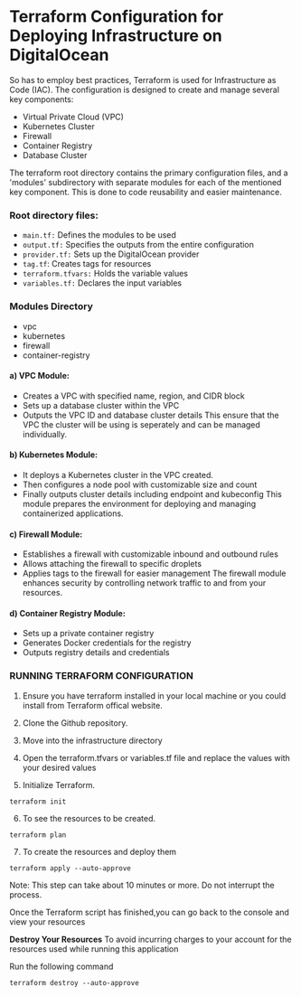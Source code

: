 # Terraform Configuration for Deploying Infrastructure on DigitalOcean

So has to employ best practices, Terraform is used for Infrastructure as Code (IAC). The configuration is designed to create and manage several key components:
- Virtual Private Cloud (VPC)
- Kubernetes Cluster
- Firewall
- Container Registry
- Database Cluster

The terraform root directory contains the primary configuration files, and  a 'modules' subdirectory with separate modules for each of the mentioned key component. This is done to  code reusability and easier maintenance.

### Root directory files:

- `main.tf:` Defines the modules to be used
- `output.tf:` Specifies the outputs from the entire configuration
- `provider.tf:` Sets up the DigitalOcean provider
- `tag.tf`: Creates tags for resources
- `terraform.tfvars:` Holds the variable values
- `variables.tf:` Declares the input variables

### Modules Directory
- vpc
- kubernetes
- firewall
- container-registry

#### a) VPC Module:
- Creates a VPC with specified name, region, and CIDR block
- Sets up a database cluster within the VPC
- Outputs the VPC ID and database cluster details
This ensure that the VPC the cluster will be using is seperately and can be managed individually. 

#### b) Kubernetes Module:

- It deploys a Kubernetes cluster in the VPC created.
- Then configures a node pool with customizable size and count 
- Finally outputs cluster details including endpoint and kubeconfig
This module prepares the environment for deploying and managing containerized applications.

#### c) Firewall Module:

- Establishes a firewall with customizable inbound and outbound rules
- Allows attaching the firewall to specific droplets
- Applies tags to the firewall for easier management
The firewall module enhances security by controlling network traffic to and from your resources.

#### d) Container Registry Module:
- Sets up a private container registry
- Generates Docker credentials for the registry
- Outputs registry details and credentials

### RUNNING TERRAFORM CONFIGURATION
1. Ensure you have terraform installed in your local machine or you could install from Terraform offical website.

2. Clone the Github repository.

3. Move into the infrastructure directory

4. Open the terraform.tfvars or variables.tf file and replace the values with your desired values

5. Initialize Terraform.
```
terraform init
```
6. To see the resources to be created.
```
terraform plan
```
7. To create the resources and deploy them
```
terraform apply --auto-approve
```
Note: This step can take about 10 minutes or more. Do not interrupt the process.

Once the Terraform script has finished,you can go back to the console and view your resources

**Destroy Your Resources**
To avoid incurring charges to your account for the resources used while running this application

Run the following command
```
terraform destroy --auto-approve
```





